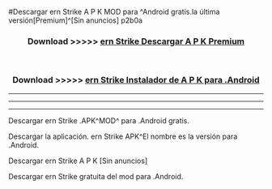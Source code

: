 #Descargar ern Strike  A P K MOD para ^Android gratis.la última versión[Premium]^[Sin anuncios] p2b0a



<div align="center">
<h3>Download >>>>> <a href="https://es-web.web.app/?es= ern Strike ">ern Strike  Descargar A P K Premium</a></h3><br>

<h3>Download >>>>> <a href="https://es-web.web.app/?es= ern Strike ">ern Strike  Instalador de A P K para .Android</a></h3>
</div>


----------------------------------------------------------

----------------------------------------------------------

----------------------------------------------------------

Descargar ern Strike  .APK^MOD^ para .Android gratis.

Descargar la aplicación. ern Strike  APK^El nombre es la versión para .Android.

Descargar ern Strike  A P K [Sin anuncios]

Descargar ern Strike  gratuita del mod para .Android.